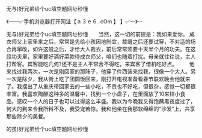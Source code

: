 无与)好兄弟给个uc填空题网址秒懂

《——✅手机浏览器打开网沚【ａ３ｅ６. cOm 】 】✅—》--

无与)好兄弟给个uc填空题网址秒懂　　当然，这一切的前提是：我如果爱你。
成衣师父上家里来之后，常常是先给小孩因地制宜，裁缝之后还要试穿，不对适的场合再窜改，如许这般之后，才给大人裁衣，前后常常须要十天半个月的功夫。在这段功夫里，家里要好酒好菜款待成衣师父，咱们也随着打扰。母亲就往往说，主人打帮客。宾客能吃几何?还不是主人平常舍不得吃，来宾客了借机吃好点。
　　他来找过我两次，一次是刚回家的那阵子，他穿了件西装来找我，很像一个大人。另一次是除夕，我从街上吃了团圆饭回来，刚打开电视准备看春节联欢晚会他就来了。我摆出了从重庆带回家去的一些小吃，不贵也不好吃，但很杂，感觉一切都很丰富。我喜欢陶醉这种多的温馨中，找到一个小盘子，在里面放了10来样小食品，感叹一个人的日子也可以过得这么丰盛。我以为今晚我又得饱蘸黑夜度过了，何大的到来令我所料不及，我受宠若惊。我和他坐在我那软绵绵的“沙发”上，共享那些除夕的美餐。





的虽)好兄弟给个uc填空题网址秒懂
